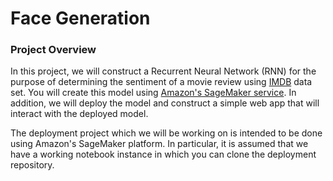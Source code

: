 # Face Generation

### Project Overview

In this project, we will construct a Recurrent Neural Network (RNN) for the purpose of determining the sentiment of a movie review using [IMDB](https://www.imdb.com/) data set. You will create this model using [Amazon's SageMaker service](https://aws.amazon.com/pm/sagemaker/?nc1=h_ls). In addition, we will deploy the model and construct a simple web app that will interact with the deployed model.

The deployment project which we will be working on is intended to be done using Amazon's SageMaker platform. In particular, it is assumed that we have a working notebook instance in which you can clone the deployment repository.
